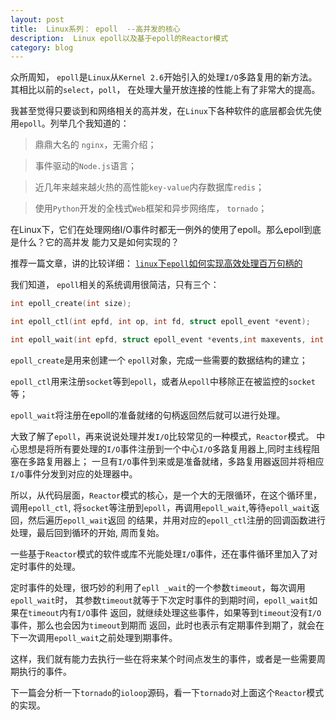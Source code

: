 ```yaml
---
layout: post
title:  Linux系列： epoll  --高并发的核心
description:  Linux epoll以及基于epoll的Reactor模式
category: blog
---
```

众所周知， `epoll`是`Linux`从`Kernel 2.6`开始引入的处理`I/O`多路复用的新方法。其相比以前的`select`，`poll`，
在处理大量开放连接的性能上有了非常大的提高。

我甚至觉得只要谈到和网络相关的高并发，在`Linux`下各种软件的底层都会优先使用`epoll`。列举几个我知道的：

>鼎鼎大名的 `nginx`，无需介绍；

>事件驱动的`Node.js`语言；

>近几年来越来越火热的高性能`key-value`内存数据库`redis`； 

>使用`Python`开发的全栈式`Web`框架和异步网络库， `tornado`；

在Linux下，它们在处理网络I/O事件时都无一例外的使用了epoll。那么epoll到底是什么？它的高并发
能力又是如何实现的？

推荐一篇文章，讲的比较详细：
[`linux`下`epoll`如何实现高效处理百万句柄的](http://blog.csdn.net/russell_tao/article/details/7160071)

我们知道， `epoll`相关的系统调用很简洁，只有三个：

```c
int epoll_create(int size);  

int epoll_ctl(int epfd, int op, int fd, struct epoll_event *event);  

int epoll_wait(int epfd, struct epoll_event *events,int maxevents, int timeout);  
```

`epoll_create`是用来创建一个 `epoll`对象，完成一些需要的数据结构的建立；

`epoll_ctl`用来注册`socket`等到`epoll`，或者从`epoll`中移除正在被监控的`socket`等；

`epoll_wait`将注册在epoll的准备就绪的句柄返回然后就可以进行处理。

大致了解了`epoll`，再来说说处理并发`I/O`比较常见的一种模式，`Reactor`模式。
中心思想是将所有要处理的`I/O`事件注册到一个中心`I/O`多路复用器上,同时主线程阻塞在多路复用器上；
一旦有`I/O`事件到来或是准备就绪，多路复用器返回并将相应`I/O`事件分发到对应的处理器中。

所以，从代码层面，`Reactor`模式的核心，是一个大的无限循环，在这个循环里，调用`epoll_ctl`,
将`socket`等注册到`epoll`，再调用`epoll_wait`,等待`epoll_wait`返回，然后遍历`epoll_wait`返回
的结果，并用对应的`epoll_ctl`注册的回调函数进行处理，最后回到循环的开始, 周而复始。

一些基于`Reactor`模式的软件或库不光能处理`I/O`事件，还在事件循环里加入了对定时事件的处理。

定时事件的处理，很巧妙的利用了`epll _wait`的一个参数`timeout`，每次调用`epoll_wait`时，
其参数`timeout`就等于下次定时事件的到期时间，`epoll_wait`如果在`timeout`内有`I/O`事件
返回，就继续处理这些事件，如果等到`timeout`没有`I/O`事件，那么也会因为`timeout`到期而
返回，此时也表示有定期事件到期了，就会在下一次调用`epoll_wait`之前处理到期事件。

这样，我们就有能力去执行一些在将来某个时间点发生的事件，或者是一些需要周期执行的事件。

下一篇会分析一下`tornado`的`ioloop`源码，看一下`tornado`对上面这个`Reactor`模式的实现。
